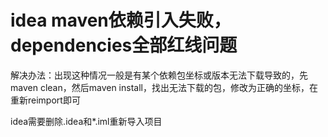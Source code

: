 # idea maven依赖引入失败，dependencies全部红线问题

解决办法：出现这种情况一般是有某个依赖包坐标或版本无法下载导致的，先maven clean，然后maven install，找出无法下载的包，修改为正确的坐标，在重新reimport即可

idea需要删除.idea和*.iml重新导入项目
